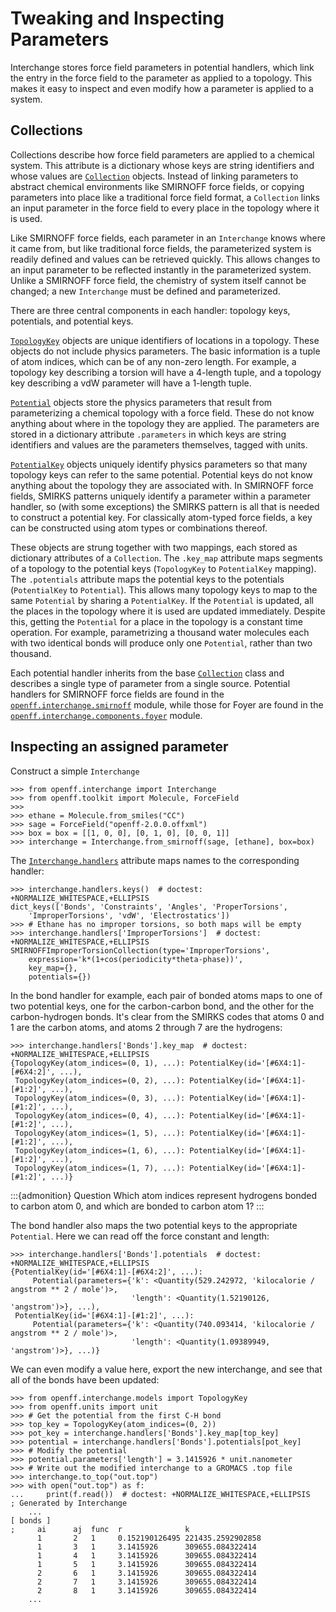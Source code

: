 # Tweaking and Inspecting Parameters

Interchange stores force field parameters in potential handlers, which link the
entry in the force field to the parameter as applied to a topology. This makes
it easy to inspect and even modify how a parameter is applied to a system.

## Collections

Collections describe how force field parameters are applied to a chemical
system. This attribute is a dictionary whose keys are string identifiers and
whose values are [`Collection`] objects. Instead of linking parameters to
abstract chemical environments like SMIRNOFF force fields, or copying
parameters into place like a traditional force field format, a
`Collection` links an input parameter in the force field to every place
in the topology where it is used.

Like SMIRNOFF force fields, each parameter in an `Interchange`  knows where it
came from, but like traditional force fields, the parameterized system is
readily defined and values can be retrieved quickly. This allows changes to an
input parameter to be reflected instantly in the parameterized system. Unlike a
SMIRNOFF force field, the chemistry of system itself cannot be changed; a new
`Interchange` must be defined and parameterized.

There are three central components in each handler: topology keys, potentials,
and potential keys.

[`TopologyKey`] objects are unique identifiers of locations in a topology. These
objects do not include physics parameters. The basic information is a tuple of
atom indices, which can be of any non-zero length. For example, a topology key
describing a torsion will have a 4-length tuple, and a topology key describing
a vdW parameter will have a 1-length tuple.

[`Potential`] objects store the physics parameters that result from parameterizing
a chemical topology with a force field. These do not know anything about where
in the topology they are applied. The parameters are stored in a dictionary
attribute `.parameters` in which keys are string identifiers and values are the
parameters themselves, tagged with units.

[`PotentialKey`] objects uniquely identify physics parameters so that many
topology keys can refer to the same potential. Potential keys do not know
anything about the topology they are associated with. In SMIRNOFF force fields,
SMIRKS patterns uniquely identify a parameter within a parameter handler, so
(with some exceptions) the SMIRKS pattern is all that is needed to construct a
potential key. For classically atom-typed force fields, a key can be
constructed using atom types or combinations thereof.

These objects are strung together with two mappings, each stored as dictionary
attributes of a `Collection`. The `.key_map` attribute maps segments of
a topology to the potential keys (`TopologyKey` to `PotentialKey` mapping). The
`.potentials` attribute maps the potential keys to the potentials
(`PotentialKey` to `Potential`). This allows many topology keys to map to the
same `Potential` by sharing a `PotentialKey`. If the `Potential` is updated,
all the places in the topology where it is used are updated immediately.
Despite this, getting the `Potential` for a place in the topology is a constant
time operation. For example, parametrizing a thousand water molecules each with
two identical bonds will produce only one `Potential`, rather than two thousand.

Each potential handler inherits from the base [`Collection`] class and
describes a single type of parameter from a single source. Potential handlers
for SMIRNOFF force fields are found in the [`openff.interchange.smirnoff`]
module, while those for Foyer are found in the [`openff.interchange.components.foyer`]
module.

## Inspecting an assigned parameter

Construct a simple `Interchange`

```pycon
>>> from openff.interchange import Interchange
>>> from openff.toolkit import Molecule, ForceField
>>>
>>> ethane = Molecule.from_smiles("CC")
>>> sage = ForceField("openff-2.0.0.offxml")
>>> box = box = [[1, 0, 0], [0, 1, 0], [0, 0, 1]]
>>> interchange = Interchange.from_smirnoff(sage, [ethane], box=box)

```

The [`Interchange.handlers`] attribute maps names to the corresponding handler:

```pycon
>>> interchange.handlers.keys()  # doctest: +NORMALIZE_WHITESPACE,+ELLIPSIS
dict_keys(['Bonds', 'Constraints', 'Angles', 'ProperTorsions',
    'ImproperTorsions', 'vdW', 'Electrostatics'])
>>> # Ethane has no improper torsions, so both maps will be empty
>>> interchange.handlers['ImproperTorsions']  # doctest: +NORMALIZE_WHITESPACE,+ELLIPSIS
SMIRNOFFImproperTorsionCollection(type='ImproperTorsions',
    expression='k*(1+cos(periodicity*theta-phase))',
    key_map={},
    potentials={})

```

In the bond handler for example, each pair of bonded atoms maps to one of two
potential keys, one for the carbon-carbon bond, and the other for the
carbon-hydrogen bonds. It's clear from the SMIRKS codes that atoms 0 and 1 are
the carbon atoms, and atoms 2 through 7 are the hydrogens:

```pycon
>>> interchange.handlers['Bonds'].key_map  # doctest: +NORMALIZE_WHITESPACE,+ELLIPSIS
{TopologyKey(atom_indices=(0, 1), ...): PotentialKey(id='[#6X4:1]-[#6X4:2]', ...),
 TopologyKey(atom_indices=(0, 2), ...): PotentialKey(id='[#6X4:1]-[#1:2]', ...),
 TopologyKey(atom_indices=(0, 3), ...): PotentialKey(id='[#6X4:1]-[#1:2]', ...),
 TopologyKey(atom_indices=(0, 4), ...): PotentialKey(id='[#6X4:1]-[#1:2]', ...),
 TopologyKey(atom_indices=(1, 5), ...): PotentialKey(id='[#6X4:1]-[#1:2]', ...),
 TopologyKey(atom_indices=(1, 6), ...): PotentialKey(id='[#6X4:1]-[#1:2]', ...),
 TopologyKey(atom_indices=(1, 7), ...): PotentialKey(id='[#6X4:1]-[#1:2]', ...)}

```

:::{admonition} Question
Which atom indices represent hydrogens bonded to carbon atom 0, and which are
bonded to carbon atom 1?
:::

The bond handler also maps the two potential keys to the appropriate `Potential`.
Here we can read off the force constant and length:

```pycon
>>> interchange.handlers['Bonds'].potentials  # doctest: +NORMALIZE_WHITESPACE,+ELLIPSIS
{PotentialKey(id='[#6X4:1]-[#6X4:2]', ...):
     Potential(parameters={'k': <Quantity(529.242972, 'kilocalorie / angstrom ** 2 / mole')>,
                           'length': <Quantity(1.52190126, 'angstrom')>}, ...),
 PotentialKey(id='[#6X4:1]-[#1:2]', ...):
     Potential(parameters={'k': <Quantity(740.093414, 'kilocalorie / angstrom ** 2 / mole')>,
                           'length': <Quantity(1.09389949, 'angstrom')>}, ...)}

```

We can even modify a value here, export the new interchange, and see that all of
the bonds have been updated:

```pycon
>>> from openff.interchange.models import TopologyKey
>>> from openff.units import unit
>>> # Get the potential from the first C-H bond
>>> top_key = TopologyKey(atom_indices=(0, 2))
>>> pot_key = interchange.handlers['Bonds'].key_map[top_key]
>>> potential = interchange.handlers['Bonds'].potentials[pot_key]
>>> # Modify the potential
>>> potential.parameters['length'] = 3.1415926 * unit.nanometer
>>> # Write out the modified interchange to a GROMACS .top file
>>> interchange.to_top("out.top")
>>> with open("out.top") as f:
...     print(f.read())  # doctest: +NORMALIZE_WHITESPACE,+ELLIPSIS
; Generated by Interchange
    ...
[ bonds ]
;     ai      aj  func  r              k
      1       2   1     0.152190126495 221435.2592902858
      1       3   1     3.1415926      309655.084322414
      1       4   1     3.1415926      309655.084322414
      1       5   1     3.1415926      309655.084322414
      2       6   1     3.1415926      309655.084322414
      2       7   1     3.1415926      309655.084322414
      2       8   1     3.1415926      309655.084322414
    ...

```

[`Collection`]: openff.interchange.components.potentials.Collection
[`TopologyKey`]: openff.interchange.models.TopologyKey
[`PotentialKey`]: openff.interchange.models.PotentialKey
[`Potential`]: openff.interchange.components.potentials.Potential
[`Interchange.handlers`]: openff.interchange.Interchange.topology
[`openff.interchange.smirnoff`]: openff.interchange.smirnoff
[`openff.interchange.components.foyer`]: openff.interchange.components.foyer
